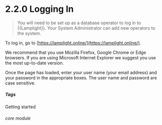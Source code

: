 # 2.2.0    Logging In

> You will need to be set up as a database operator to log in to {{Lamplight}}. Your System Administrator can add new operators to the system.



To log in, go to [https://lamplight.online/](https://lamplight.online/). 

We recommend that you use Mozilla Firefox, Google Chrome or Edge browsers. If you are using Microsoft Internet Explorer we suggest you use the most up-to-date version. 

Once the page has loaded, enter your user name (your email address) and your password in the appropriate boxes. The user name and password are case sensitive. 


##### Tags
Getting started

###### core module

